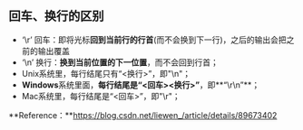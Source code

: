 ## 回车、换行的区别

- ‘\r’ 回车：即将光标**回到当前行的行首**(而不会换到下一行)，之后的输出会把之前的输出覆盖
- ‘\n’ 换行：**换到当前位置的下一位置**，而不会回到行首；
- Unix系统里，每行结尾只有“<换行>”，即"\n"；
- **Windows**系统里面，**每行结尾是“<回车><换行>”**，即**“\r\n”**；
- Mac系统里，每行结尾是“<回车>”，即"\r"；

**Reference：**https://blog.csdn.net/liewen_/article/details/89673402

